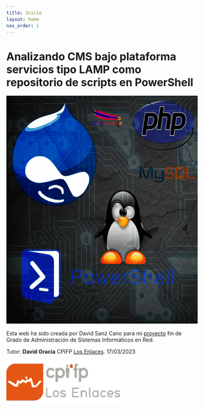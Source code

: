 ```yaml
---
title: Inicio
layout: home
nav_order: 1
---
```

# Analizando CMS bajo plataforma servicios tipo LAMP como repositorio de scripts en PowerShell

<img src="https://raw.githubusercontent.com/DavidSanzCano/cms-scripting-tfg.github.io/main/assets/images/logo.jpg" width="600" height="600" />

Esta web ha sido creada por David Sanz Cano para mi [proyecto](https://davidsanzcano.github.io/cms-scripting-tfg.github.io/) fin de Grado de Administración de Sistemas Informáticos en Red. 

Tutor: **David Gracia** CPIFP [Los Enlaces](https://cpilosenlaces.com/). 17/03/2023

<img src="https://raw.githubusercontent.com/DavidSanzCano/cms-scripting-tfg.github.io/main/assets/images/logocpi.png" width="300" height="116" />
